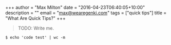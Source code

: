 +++
author = "Max Milton"
date = "2016-04-23T06:40:05+10:00"
description = ""
email = "max@wearegenki.com"
tags = ["quick tips"]
title = "What Are Quick Tips?"
+++

> TODO: Write me.

`$ echo 'code test' | wc -m`
